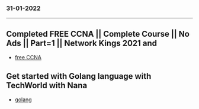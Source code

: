 ### 31-01-2022
---



## Completed  FREE CCNA || Complete Course || No Ads || Part=1 || Network Kings 2021 and 

- [free CCNA](https://www.youtube.com/watch?v=rv3QK2UquxM&t=0s&ab_channel=NetworkKings)


## Get started with Golang language with TechWorld with Nana

- [golang](https://www.youtube.com/watch?v=yyUHQIec83I&t=5070s)

